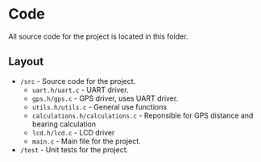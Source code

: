 # Code

All source code for the project is located in this folder.

## Layout
- `/src` - Source code for the project.
  - `uart.h/uart.c` - UART driver.
  - `gps.h/gps.c` - GPS driver, uses UART driver.
  - `utils.h/utils.c` - General use functions
  - `calculations.h/calculations.c` - Reponsible for GPS distance and bearing calculation
  - `lcd.h/lcd.c` - LCD driver
  - `main.c` - Main file for the project.
- `/test` - Unit tests for the project.
